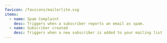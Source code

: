 ```yaml
---
favicon: /favicons/mailerlite.svg
items:
  - name: Spam Complaint
    desc: Triggers when a subscriber reports an email as spam.
  - name: Subscriber created
    desc: Triggers when a new subscriber is added to your mailing list.
---
```


<script setup>
  import CustomListing from '../../components/CustomListing.vue'
</script>

<CustomListing />
